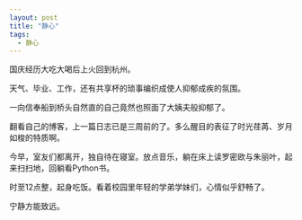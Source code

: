 ```yaml
---
layout: post
title: "静心"
tags: 
  - 静心
---
```


国庆经历大吃大喝后上火回到杭州。

天气、毕业、工作，还有共享杯的琐事编织成使人抑郁成疾的氛围。

一向信奉船到桥头自然直的自己竟然也照面了大姨夫般抑郁了。

翻看自己的博客，上一篇日志已是三周前的了。多么醒目的表征了时光荏苒、岁月如梭的特质啊。

今早，室友们都离开，独自待在寝室。放点音乐，躺在床上读罗密欧与朱丽叶，起来扫扫地，回躺看Python书。

时至12点整，起身吃饭。看着校园里年轻的学弟学妹们，心情似乎舒畅了。

宁静方能致远。